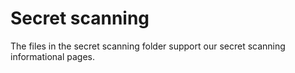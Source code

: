 # Secret scanning

The files in the secret scanning folder support our secret scanning informational pages.
